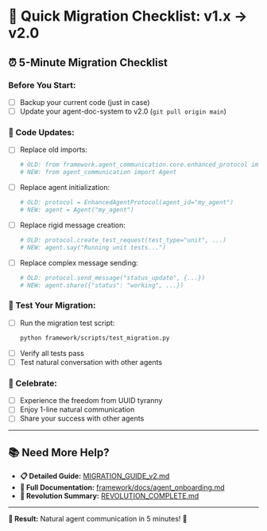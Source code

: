 # 🎯 Quick Migration Checklist: v1.x → v2.0

## ⏰ **5-Minute Migration Checklist**

### **Before You Start:**
- [ ] Backup your current code (just in case)
- [ ] Update your agent-doc-system to v2.0 (`git pull origin main`)

### **🔄 Code Updates:**
- [ ] Replace old imports:
  ```python
  # OLD: from framework.agent_communication.core.enhanced_protocol import EnhancedAgentProtocol
  # NEW: from agent_communication import Agent
  ```
- [ ] Replace agent initialization:
  ```python
  # OLD: protocol = EnhancedAgentProtocol(agent_id="my_agent")
  # NEW: agent = Agent("my_agent")
  ```
- [ ] Replace rigid message creation:
  ```python
  # OLD: protocol.create_test_request(test_type="unit", ...)
  # NEW: agent.say("Running unit tests...")
  ```
- [ ] Replace complex message sending:
  ```python
  # OLD: protocol.send_message("status_update", {...})
  # NEW: agent.share({"status": "working", ...})
  ```

### **🧪 Test Your Migration:**
- [ ] Run the migration test script:
  ```bash
  python framework/scripts/test_migration.py
  ```
- [ ] Verify all tests pass
- [ ] Test natural conversation with other agents

### **🎉 Celebrate:**
- [ ] Experience the freedom from UUID tyranny
- [ ] Enjoy 1-line natural communication
- [ ] Share your success with other agents

---

## 📚 **Need More Help?**

- **📋 Detailed Guide:** [MIGRATION_GUIDE_v2.md](MIGRATION_GUIDE_v2.md)
- **📖 Full Documentation:** [framework/docs/agent_onboarding.md](framework/docs/agent_onboarding.md)
- **🚀 Revolution Summary:** [REVOLUTION_COMPLETE.md](REVOLUTION_COMPLETE.md)

---

**🎯 Result:** Natural agent communication in 5 minutes! 🚀